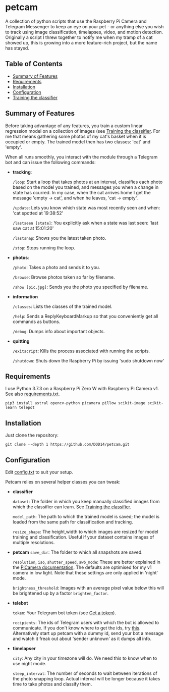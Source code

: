 # petcam
A collection of python scripts that use the Raspberry Pi Camera and Telegram Messenger to keep an eye on your pet - or anything else you wish to track using image classification, timelapses, video, and motion detection. Originally a script I threw together to notify me when my tramp of a cat showed up, this is growing into a more feature-rich project, but the name has stayed.

## Table of Contents
* [Summary of Features](#summary-of-features)
* [Requirements](#requirements)
* [Installation](#installation)
* [Configuration](#configuration)
* [Training the classifier](#training-the-classifier)

## Summary of Features
Before taking advantage of any features, you train a custom linear regression model on a collection of images (see [Training the classifier](#training-the-classifier). For me that means gathering some photos of my cat's basket when it is occupied or empty. The trained model then has two classes: 'cat' and 'empty'.

When all runs smoothly, you interact with the module through a Telegram bot and can issue the following commands:

* **tracking**:

  ```/loop```: Start a loop that takes photos at an interval, classifies each photo based on the model you trained, and messages you when a change in state has ocurred. In my case, when the cat arrives home I get the message 'empty -> cat', and when he leaves, 'cat -> empty'.

  ```/update```: Lets you know which state was most recently seen and when: 'cat spotted at 19:38:52'

  ```/lastseen [state]```: You explicitly ask when a state was last seen: 'last saw cat at 15:01:20'
  
  ```/lastsnap```: Shows you the latest taken photo.

  ```/stop```: Stops running the loop.
  
* **photos**:

  ```/photo```: Takes a photo and sends it to you.


  ```/browse```: Browse photos taken so far by filename.

  ```/show [pic.jpg]```: Sends you the photo you specified by filename.
  
* **information**

  ```/classes```: Lists the classes of the trained model.
  
  ```/help```: Sends a ReplyKeyboardMarkup so that you conveniently get all commands as buttons.
  
  ```/debug```: Dumps info about important objects.
  
  
* **quitting**

  ```/exitscript```: Kills the process associated with running the scripts.

  ```/shutdown```: Shuts down the Raspberry Pi by issuing 'sudo shutdown now'


## Requirements

I use Python 3.7.3 on a Raspberry Pi Zero W with Raspberry Pi Camera v1. See also [requirements.txt](petcam/requirements.txt).

```pip3 install astral opencv-python picamera pillow scikit-image scikit-learn telepot```

## Installation

Just clone the repository:

```git clone --depth 1 https://github.com/DOD14/petcam.git```

## Configuration
Edit [config.txt](config.txt) to suit your setup.

Petcam relies on several helper classes you can tweak:

* **classifier**

  ```dataset```: The folder in which you keep manually classified images from which the classifier can learn. See [Training the classifier](#training-the-classifier).
  
  ```model_path```: The path to which the trained model is saved; the model is loaded from the same path for classification and tracking.
  
  ```resize_shape```: The height,width to which images are resized for model training and classification. Useful if your dataset contains images of multiple resolutions.
  
* **petcam**
  ```save_dir```: The folder to which all snapshots are saved.
  
  ```resolution```, ```iso```, ```shutter_speed```, ```awb_mode```: These are better explained in the [PiCamera documentation](https://picamera.readthedocs.io/en/release-1.13/api_camera.html). The defaults are optimised for my v1 camera in low light. Note that these settings are only applied in 'night' mode. 
  
  ```brightness_threshold```: Images with an average pixel value below this will be brightened up by a factor ```brighten_factor```.
  
* **telebot**

  ```token```: Your Telegram bot token (see [Get a token](https://telepot.readthedocs.io/en/latest/#get-a-token)).
  
  ```recipients```: The ids of Telegram users with which the bot is allowed to communicate. If you don't know where to get the ids, try [this](https://social.techjunkie.com/telegram-find-user-id/). Alternatively  start up petcam with a dummy id, send your bot a message and watch it freak out about 'sender unknown' as it dumps all info.
  
* **timelapser**

  ```city```: Any city in your timezone will do. We need this to know when to use night mode.
  
  ```sleep_interval```: The number of seconds to wait between iterations of the photo snapping loop. Actual interval will be longer because it takes time to take photos and classify them.
